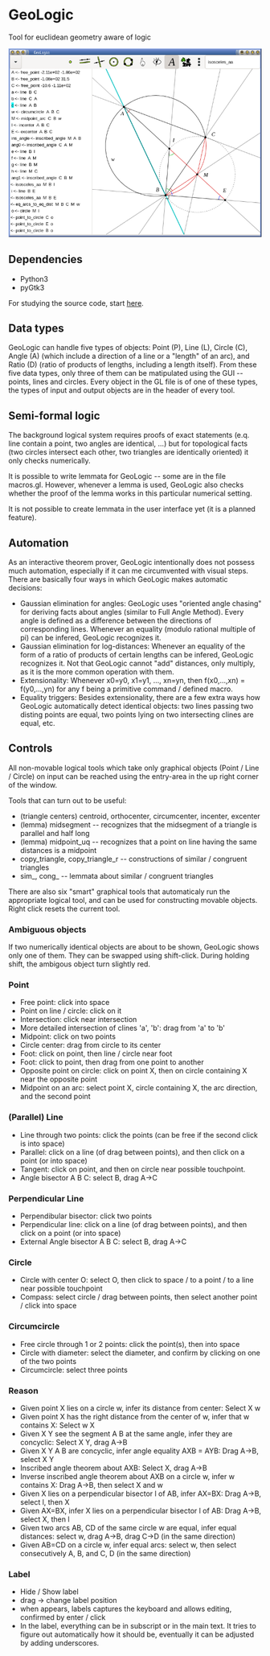 # GeoLogic
Tool for euclidean geometry aware of logic

![GeoLogic Screenshot](images/screenshot.png)

## Dependencies
+ Python3
+ pyGtk3

For studying the source code, start [here](technical_doc.txt).

## Data types

GeoLogic can handle five types of objects: Point (P), Line (L), Circle
(C), Angle (A) (which include a direction of a line or a "length" of
an arc), and Ratio (D) (ratio of products of lengths, including a
length itself). From these five data types, only three of them can be
matipulated using the GUI -- points, lines and circles. Every object
in the GL file is of one of these types, the types of input and output
objects are in the header of every tool.

## Semi-formal logic

The background logical system requires proofs of exact statements
(e.q. line contain a point, two angles are identical, ...) but
for topological facts (two circles intersect each other, two
triangles are identically oriented) it only checks numerically.

It is possible to write lemmata for GeoLogic -- some are in the file
macros.gl. However, whenever a lemma is used, GeoLogic also checks whether
the proof of the lemma works in this particular numerical setting.

It is not possible to create lemmata in the user interface yet
(it is a planned feature).

## Automation

As an interactive theorem prover, GeoLogic intentionally does not possess
much automation, especially if it can me circumvented with visual steps.
There are basically four ways in which GeoLogic makes automatic decisions:

+ Gaussian elimination for angles: GeoLogic uses "oriented angle chasing"
  for deriving facts about angles (similar to Full Angle Method).
  Every angle is defined as a difference between the directions of corresponding lines.
  Whenever an equality (modulo rational multiple of pi) can be infered,
  GeoLogic recognizes it.
+ Gaussian elimination for log-distances: Whenever an equality of the form of a ratio
  of products of certain lengths can be infered, GeoLogic recognizes it. Not that
  GeoLogic cannot "add" distances, only multiply, as it is the more common operation
  with them.
+ Extensionality: Whenever x0=y0, x1=y1, ..., xn=yn, then f(x0,...,xn) = f(y0,...,yn)
  for any f being a primitive command / defined macro.
+ Equality triggers: Besides extensionality, there are a few extra ways how GeoLogic
  automatically detect identical objects: two lines passing two disting points are equal,
  two points lying on two intersecting clines are equal, etc.

## Controls

All non-movable logical tools which take only graphical objects (Point / Line / Circle)
on input can be reached using the entry-area in the up right corner of the window.

Tools that can turn out to be useful:
+ (triangle centers) centroid, orthocenter, circumcenter, incenter, excenter
+ (lemma) midsegment -- recognizes that the midsegment of a triangle is parallel and half long
+ (lemma) midpoint_uq -- recognizes that a point on line having the same distances is a midpoint
+ copy_triangle, copy_triangle_r -- constructions of similar / congruent triangles
+ sim_, cong_ -- lemmata about similar / congruent triangles

There are also six "smart" graphical tools that automaticaly run the appropriate logical tool,
and can be used for constructing movable objects.
Right click resets the current tool.

### Ambiguous objects

If two numerically identical objects are about to be shown, GeoLogic
shows only one of them. They can be swapped using shift-click. During holding shift,
the ambigous object turn slightly red.

### Point

+ Free point: click into space
+ Point on line / circle: click on it
+ Intersection: click near intersection
+ More detailed intersection of clines 'a', 'b': drag from 'a' to 'b'
+ Midpoint: click on two points
+ Circle center: drag from circle to its center
+ Foot: click on point, then line / circle near foot
+ Foot: click to point, then drag from one point to another
+ Opposite point on circle: click on point X,
  then on circle containing X near the opposite point
+ Midpoint on an arc: select point X, circle containing X,
  the arc direction, and the second point

### (Parallel) Line

+ Line through two points: click the points (can be free if the second click is into space)
+ Parallel: click on a line (of drag between points), and then click on a point (or into space)
+ Tangent: click on point, and then on circle near possible touchpoint.
+ Angle bisector A B C: select B, drag A->C

### Perpendicular Line

+ Perpendibular bisector: click two points
+ Perpendicular line: click on a line (of drag between points), and then click on a point (or into space)
+ External Angle bisector A B C: select B, drag A->C

### Circle

+ Circle with center O: select O, then click to space / to a point / to a line near possible touchpoint
+ Compass: select circle / drag between points, then select another point / click into space

### Circumcircle

+ Free circle through 1 or 2 points: click the point(s), then into space
+ Circle with diameter: select the diameter, and confirm by clicking on one of the two points
+ Circumcircle: select three points

### Reason

+ Given point X lies on a circle w, infer its distance from center: Select X w
+ Given point X has the right distance from the center of w, infer that w contains X: Select w X
+ Given X Y see the segment A B at the same angle, infer they are concyclic: Select X Y, drag A->B
+ Given X Y A B are concyclic, infer angle equality AXB = AYB: Drag A->B, select X Y
+ Inscribed angle theorem about AXB: Select X, drag A->B
+ Inverse inscribed angle theorem about AXB on a circle w, infer w contains X: Drag A->B, then select X and w
+ Given X lies on a perpendicular bisector l of AB, infer AX=BX: Drag A->B, select l, then X
+ Given AX=BX, infer X lies on a perpendicular bisector l of AB: Drag A->B, select X, then l
+ Given two arcs AB, CD of the same circle w are equal, infer equal distances:
  select w, drag A->B, drag C->D (in the same direction)
+ Given AB=CD on a circle w, infer equal arcs:
  select w, then select consecutively A, B, and C, D (in the same direction)

### Label

+ Hide / Show label
+ drag -> change label position
+ when appears, labels captures the keyboard and allows editing, confirmed by enter / click
+ In the label, everything can be in subscript or in the main text. It tries to figure out automatically how it should be, eventually it can be adjusted by adding underscores.
